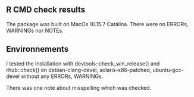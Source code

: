 ## R CMD check results
The package was built on MacOs 10.15.7 Catalina. There were no ERRORs, WARNINGs nor NOTEs. 

## Environnements
I tested the installation with devtools::check_win_release() and rhub::check() on debian-clang-devel, solaris-x86-patched, ubuntu-gcc-devel without any ERRORs, WARNINGs. 

There was one note about misspelling which was checked.